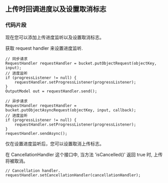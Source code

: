 ## 上传时回调进度以及设置取消标志



### 代码片段
现在您可以添加上传进度监听以及设置取消标志。

获取 request handler 来设置进度监听.

```
// 同步请求
RequestHandler requestHandler = bucket.putObjectRequest(objectKey, input);
// 进度监听
if (progressListener != null) {
    requestHandler.setProgressListener(progressListener);
}
OutputModel out = requestHandler.send();

// 异步请求
RequestHandler requestHandler = bucket.putObjectAsyncRequest(objectKey, input, callback);
// 进度监听
if (progressListener != null) {
    requestHandler.setProgressListener(progressListener);
}
requestHandler.sendAsync();

```

仅在设置进度监听后，您可以设置取消上传标志。

在 CancellationHandler 这个接口中, 当方法 'isCancelled()' 返回 true 时,
上传将被取消。

```
// Cancellation handler.
requestHandler.setCancellationHandler(cancellationHandler);

```

